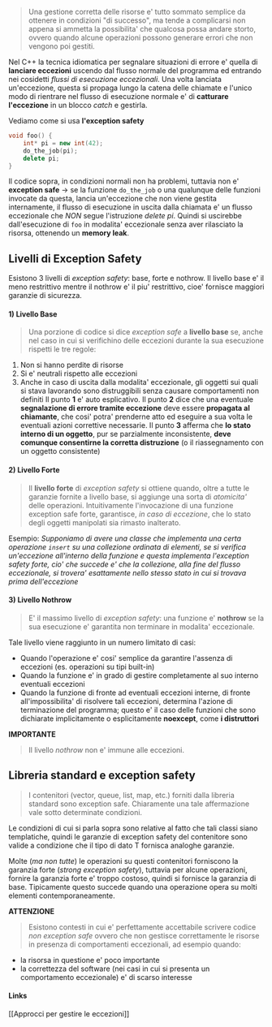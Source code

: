 >Una gestione corretta delle risorse e' tutto sommato semplice da ottenere in condizioni "di successo", ma tende a complicarsi non appena si ammetta la possibilita' che qualcosa possa andare storto, ovvero quando alcune operazioni possono generare errori che non vengono poi gestiti.

Nel C++ la tecnica idiomatica per segnalare situazioni di errore e' quella di **lanciare eccezioni** uscendo dal flusso normale del programma ed entrando nei cosidetti *flussi di esecuzione eccezionali*. Una volta lanciata un'eccezione, questa si propaga lungo la catena delle chiamate e l'unico modo di rientrare nel flusso di esecuzione normale e' di **catturare l'eccezione** in un blocco *catch* e gestirla.

Vediamo come si usa **l'exception safety**
```cpp
void foo() {
	int* pi = new int(42);
	do_the_job(pi);
	delete pi;
}
```

Il codice sopra, in condizioni normali non ha problemi, tuttavia non e' **exception safe** -> se la funzione `do_the_job` o una qualunque delle funzioni invocate da questa, lancia un'eccezione che non viene gestita internamente, il flusso di esecuzione in uscita dalla chiamata e' un flusso eccezionale che *NON* segue l'istruzione *delete pi*.
Quindi si uscirebbe dall'esecuzione di `foo` in modalita' eccezionale senza aver rilasciato la risorsa, ottenendo un **memory leak**.

## Livelli di Exception Safety
Esistono 3 livelli di *exception safety*: base, forte e nothrow. Il livello base e' il meno restrittivo mentre il nothrow e' il piu' restrittivo, cioe' fornisce maggiori garanzie di sicurezza.

#### 1) Livello Base
>Una porzione di codice si dice *exception safe* a **livello base** se, anche nel caso in cui si verifichino delle eccezioni durante la sua esecuzione rispetti le tre regole:

1. Non si hanno perdite di risorse
2. Si e' neutrali rispetto alle eccezioni
3. Anche in caso di uscita dalla modalita' eccezionale, gli oggetti sui quali si stava lavorando sono distruggibili senza causare comportamenti non definiti
Il punto **1** e' auto esplicativo.
Il punto **2** dice che una eventuale **segnalazione di errore tramite eccezione** deve essere **propagata al chiamante**, che cosi' potra' prenderne atto ed eseguire a sua volta le eventuali azioni correttive necessarie.
Il punto **3** afferma che **lo stato interno di un oggetto**, pur se parzialmente inconsistente, **deve comunque consentirne la corretta distruzione** (o il riassegnamento con un oggetto consistente)

#### 2) Livello Forte
>Il **livello forte** di *exception safety* si ottiene quando, oltre a tutte le garanzie fornite a livello base, si aggiunge una sorta di *atomicita'* delle operazioni. Intuitivamente l'invocazione di una funzione exception safe forte, garantisce, *in caso di eccezione*, che lo stato degli oggetti manipolati sia rimasto inalterato.

Esempio:
*Supponiamo di avere una classe che implementa una certa operazione `insert` su una collezione ordinata di elementi, se si verifica un'eccezione all'interno della funzione e questa implementa l'exception safety forte, cio' che succede e' che la collezione, alla fine del flusso eccezionale, si trovera' esattamente nello stesso stato in cui si trovava prima dell'eccezione*

#### 3) Livello Nothrow
>E' il massimo livello di *exception safety*: una funzione e' **nothrow** se la sua esecuzione e' garantita non terminare in modalita' eccezionale.

Tale livello viene raggiunto in un numero limitato di casi:
- Quando l'operazione e' cosi' semplice da garantire l'assenza di eccezioni (es. operazioni su tipi built-in)
- Quando la funzione e' in grado di gestire completamente al suo interno eventuali eccezioni
- Quando la funzione di fronte ad eventuali eccezioni interne, di fronte all'impossibilita' di risolvere tali eccezioni, determina l'azione di terminazione del programma; questo e' il caso delle funzioni che sono dichiarate implicitamente o esplicitamente **noexcept**, come **i distruttori**

**IMPORTANTE**
>Il livello *nothrow* non e' immune alle eccezioni.

## Libreria standard e exception safety
>I contenitori (vector, queue, list, map, etc.) forniti dalla libreria standard sono exception safe. Chiaramente una tale affermazione vale sotto determinate condizioni.

Le condizioni di cui si parla sopra sono relative al fatto che tali classi siano templatiche, quindi le garanzie di exception safety del contenitore sono valide a condizione che il tipo di dato T fornisca analoghe garanzie.

Molte (*ma non tutte*) le operazioni su questi contenitori forniscono la garanzia forte (*strong exception safety*), tuttavia per alcune operazioni, fornire la garanzia forte e' troppo costoso, quindi si fornisce la garanzia di base. Tipicamente questo succede quando una operazione opera su molti elementi contemporaneamente.


**ATTENZIONE**
>Esistono contesti in cui e' perfettamente accettabile scrivere codice *non exception safe* ovvero che non gestisce correttamente le risorse in presenza di comportamenti eccezionali, ad esempio quando:

- la risorsa in questione e' poco importante
- la correttezza del software (nei casi in cui si presenta un comportamento eccezionale) e' di scarso interesse

#### Links
[[Approcci per gestire le eccezioni]]